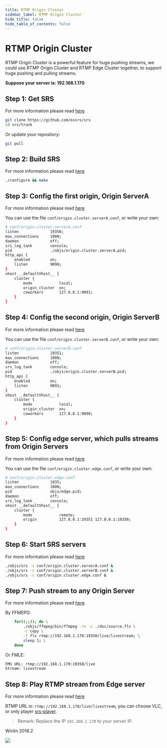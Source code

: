 ```yaml
---
title: RTMP Origin Cluster
sidebar_label: RTMP Origin Cluster
hide_title: false
hide_table_of_contents: false
---
```


# RTMP Origin Cluster

RTMP Origin Cluster is a powerful feature for huge pushing streams,
we could use RTMP Origin Cluster and RTMP Edge Cluster together,
to support huge pushing and pulling streams.

**Suppose your server is: 192.168.1.170**

## Step 1: Get SRS

For more information please read [here](./git)

```bash
git clone https://github.com/ossrs/srs
cd srs/trunk
```

Or update your repository:

```bash
git pull
```

## Step 2: Build SRS

For more information please read [here](./install)

```bash
./configure && make
```

## Step 3: Config the first origin, Origin ServerA

For more information please read [here](./origin-cluster)

You can use the file `conf/origin.cluster.serverA.conf`, or write your own:

```bash
# conf/origin.cluster.serverA.conf
listen              19350;
max_connections     1000;
daemon              off;
srs_log_tank        console;
pid                 ./objs/origin.cluster.serverA.pid;
http_api {
    enabled         on;
    listen          9090;
}
vhost __defaultVhost__ {
    cluster {
        mode            local;
        origin_cluster  on;
        coworkers       127.0.0.1:9091;
    }
}
```

## Step 4: Config the second origin, Origin ServerB

For more information please read [here](./origin-cluster)

You can use the file `conf/origin.cluster.serverB.conf`, or write your own:

```bash
# conf/origin.cluster.serverB.conf
listen              19351;
max_connections     1000;
daemon              off;
srs_log_tank        console;
pid                 ./objs/origin.cluster.serverB.pid;
http_api {
    enabled         on;
    listen          9091;
}
vhost __defaultVhost__ {
    cluster {
        mode            local;
        origin_cluster  on;
        coworkers       127.0.0.1:9090;
    }
}
```

## Step 5: Config edge server, which pulls streams from Origin Servers

For more information please read [here](./origin-cluster)

You can use the file `conf/origin.cluster.edge.conf`, or write your own:

```bash
# conf/origin.cluster.edge.conf
listen              1935;
max_connections     1000;
pid                 objs/edge.pid;
daemon              off;
srs_log_tank        console;
vhost __defaultVhost__ {
    cluster {
        mode            remote;
        origin          127.0.0.1:19351 127.0.0.1:19350;
    }
}
```

## Step 6: Start SRS servers

For more information please read [here](./origin-cluster)

```bash
./objs/srs -c conf/origin.cluster.serverA.conf &
./objs/srs -c conf/origin.cluster.serverB.conf &
./objs/srs -c conf/origin.cluster.edge.conf &
```

## Step 7: Push stream to any Origin Server

For more information please read [here](./origin-cluster)

By FFMEPG: 

```bash
    for((;;)); do \
        ./objs/ffmpeg/bin/ffmpeg -re -i ./doc/source.flv \
        -c copy \
        -f flv rtmp://192.168.1.170:19350/live/livestream; \
        sleep 1; \
    done
```

Or FMLE:

```bash
FMS URL: rtmp://192.168.1.170:19350/live
Stream: livestream
```

## Step 8: Play RTMP stream from Edge server

For more information please read [here](./origin-cluster)

RTMP URL is: `rtmp://192.168.1.170/live/livestream`, you can choose VLC, or only player [srs-player][srs-player].

> Remark: Replace the IP `192.168.1.170` to your server IP.

Winlin 2018.2

[nginx]: http://192.168.1.170:8080/nginx.html
[srs-player]: http://ossrs.net/srs.release/trunk/research/players/srs_player.html?vhost=__defaultVhost__&autostart=true&server=192.168.1.170&app=live&stream=livestream&port=1935
[srs-player-19350]: http://ossrs.net/srs.release/trunk/research/players/srs_player.html?vhost=__defaultVhost__&autostart=true&server=192.168.1.170&app=live&stream=livestream&port=19350
[srs-player-ff]: http://ossrs.net/srs.release/trunk/research/players/srs_player.html?vhost=__defaultVhost__&autostart=true&server=192.168.1.170&app=live&stream=livestream_ff
[jwplayer]: http://ossrs.net/srs.release/trunk/research/players/srs_player.html?app=live&stream=livestream.m3u8&server=192.168.1.170&port=8080&autostart=true&vhost=192.168.1.170&schema=http&hls_autostart=true&hls_port=8080
![](https://ossrs.net/gif/v1/sls.gif?site=ossrs.io&path=/lts/doc-en-5/doc/sample-origin-cluster)


